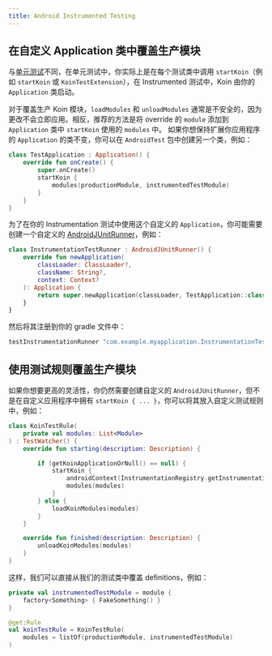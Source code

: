 ```yaml
---
title: Android Instrumented Testing
---
```

## 在自定义 Application 类中覆盖生产模块

与[单元测试](/docs/reference/koin-test/testing.md)不同，在单元测试中，你实际上是在每个测试类中调用 `startKoin`（例如 `startKoin` 或 `KoinTestExtension`），在 Instrumented 测试中，Koin 由你的 `Application` 类启动。

对于覆盖生产 Koin 模块，`loadModules` 和 `unloadModules` 通常是不安全的，因为更改不会立即应用。相反，推荐的方法是将 override 的 `module` 添加到 `Application` 类中 `startKoin` 使用的 `modules` 中。 如果你想保持扩展你应用程序的 `Application` 的类不变，你可以在 `AndroidTest` 包中创建另一个类，例如：

```kotlin
class TestApplication : Application() {
    override fun onCreate() {
        super.onCreate()
        startKoin {
            modules(productionModule, instrumentedTestModule)
        }
    }
}
```

为了在你的 Instrumentation 测试中使用这个自定义的 `Application`，你可能需要创建一个自定义的 [AndroidJUnitRunner](https://developer.android.com/training/testing/instrumented-tests/androidx-test-libraries/runner)，例如：

```kotlin
class InstrumentationTestRunner : AndroidJUnitRunner() {
    override fun newApplication(
        classLoader: ClassLoader?,
        className: String?,
        context: Context?
    ): Application {
        return super.newApplication(classLoader, TestApplication::class.java.name, context)
    }
}
```

然后将其注册到你的 gradle 文件中：

```groovy
testInstrumentationRunner "com.example.myapplication.InstrumentationTestRunner"
```

## 使用测试规则覆盖生产模块

如果你想要更高的灵活性，你仍然需要创建自定义的 `AndroidJUnitRunner`，但不是在自定义应用程序中拥有 `startKoin { ... }`，你可以将其放入自定义测试规则中，例如：

```kotlin
class KoinTestRule(
    private val modules: List<Module>
) : TestWatcher() {
    override fun starting(description: Description) {

        if (getKoinApplicationOrNull() == null) {
            startKoin {
                androidContext(InstrumentationRegistry.getInstrumentation().targetContext.applicationContext)
                modules(modules)
            }
        } else {
            loadKoinModules(modules)
        }
    }

    override fun finished(description: Description) {
        unloadKoinModules(modules)
    }
}
```

这样，我们可以直接从我们的测试类中覆盖 definitions，例如：

```kotlin
private val instrumentedTestModule = module {
    factory<Something> { FakeSomething() }
}

@get:Rule
val koinTestRule = KoinTestRule(
    modules = listOf(productionModule, instrumentedTestModule)
)
```
